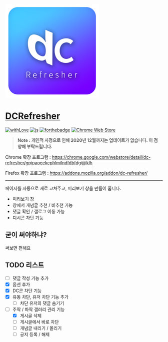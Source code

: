 ![DC Refresher](https://github.com/So-chiru/DCRefresher/raw/master/icns/dc_ref.png)

# [DCRefresher](https://chrome.google.com/webstore/detail/dc-refresher/gpipaoeekcphlmilndfdbfdgijjjiklh)

[![withLove](https://forthebadge.com/images/badges/built-with-love.svg)](https://sochiru.pw)
[![js](https://forthebadge.com/images/badges/made-with-javascript.svg)](https://www.javascript.com)
[![forthebadge](https://forthebadge.com/images/badges/designed-in-ms-paint.svg)](https://forthebadge.com)
[![Chrome Web Store](https://img.shields.io/chrome-web-store/users/gpipaoeekcphlmilndfdbfdgijjjiklh.svg?style=for-the-badge)](https://chrome.google.com/webstore/detail/dc-refresher/gpipaoeekcphlmilndfdbfdgijjjiklh)

> **Note : 개인적 사정으로 인해 2020년 12월까지는 업데이트가 없습니다. 이 점 양해 부탁드립니다.**

Chrome 확장 프로그램 : https://chrome.google.com/webstore/detail/dc-refresher/gpipaoeekcphlmilndfdbfdgijjjiklh

Firefox 확장 프로그램 : https://addons.mozilla.org/addon/dc-refresher/

<hr>

페이지를 자동으로 새로 고쳐주고, 미리보기 창을 만들어 줍니다.

- 미리보기 창
- 창에서 개념글 추천 / 비추천 가능
- 댓글 확인 / 갤로그 이동 가능
- 디시콘 차단 기능

## 굳이 써야하냐?

써보면 편해요

## TODO 리스트

- [ ] 댓글 작성 기능 추가
- [x] 옵션 추가
- [x] DC콘 차단 기능
- [x] 유동 차단, 유저 차단 기능 추가
  - [ ] 차단 유저의 댓글 숨기기
- [ ] 주딱 / 파딱 갤러리 관리 기능
  - [x] 게시글 삭제
  - [ ] 게시글에서 바로 차단
  - [ ] 개념글 내리기 / 올리기
  - [ ] 공지 등록 / 해제
